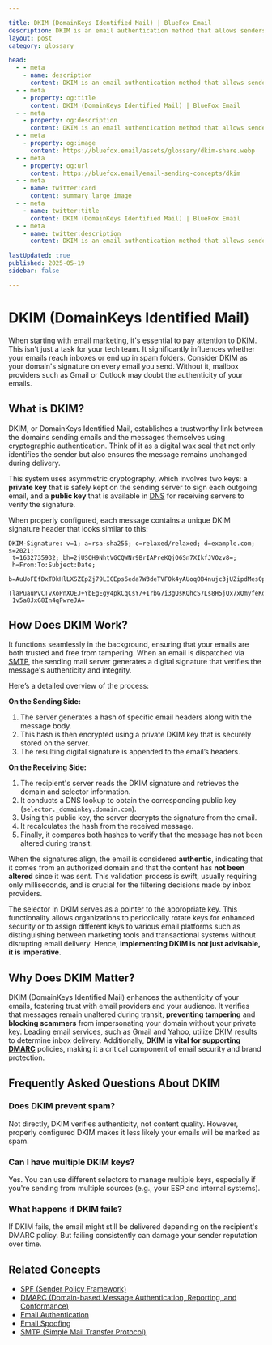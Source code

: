 ```yaml
---

title: DKIM (DomainKeys Identified Mail) | BlueFox Email
description: DKIM is an email authentication method that allows senders to digitally sign emails using a private key.
layout: post
category: glossary

head:
  - - meta
    - name: description
      content: DKIM is an email authentication method that allows senders to digitally sign emails using a private key. Learn how it works, see examples, and understand its importance for email security.
  - - meta
    - property: og:title
      content: DKIM (DomainKeys Identified Mail) | BlueFox Email
  - - meta
    - property: og:description
      content: DKIM is an email authentication method that allows senders to digitally sign emails using a private key. Learn how it works, see examples, and understand its importance for email security.
  - - meta
    - property: og:image
      content: https://bluefox.email/assets/glossary/dkim-share.webp
  - - meta
    - property: og:url
      content: https://bluefox.email/email-sending-concepts/dkim
  - - meta
    - name: twitter:card
      content: summary_large_image
  - - meta
    - name: twitter:title
      content: DKIM (DomainKeys Identified Mail) | BlueFox Email
  - - meta
    - name: twitter:description
      content: DKIM is an email authentication method that allows senders to digitally sign emails using a private key. Learn how it works, see examples, and understand its importance for email security.

lastUpdated: true
published: 2025-05-19
sidebar: false

---
```



# DKIM (DomainKeys Identified Mail)

<div class="page-nav">
  <div class="page-nav-title">On This Page</div>
  <div class="page-nav-items">
    <a href="#what-is-dkim">What is DKIM?</a>
    <a href="#how-does-dkim-work">How Does DKIM Work?</a>
    <a href="#why-does-dkim-matter">Why Does DKIM Matter?</a>
    <a href="#frequently-asked-questions-about-dkim">FAQ</a>
    <a href="#related-concepts">Related Concepts</a>
  </div>
</div>

<script>
document.addEventListener('DOMContentLoaded', function() {
  const headings = document.querySelectorAll('h2');
  const navLinks = document.querySelectorAll('.page-nav-items a');
  
  function highlightNavLink(id) {
    const targetLink = document.querySelector(`.page-nav-items a[href="#${id}"]`);
    if (targetLink) {
      navLinks.forEach(link => link.classList.remove('active'));
      targetLink.classList.add('active');
    }
  }
    function handleScroll() {
    const scrollPosition = window.scrollY + 120;
    console.log('Scrolled to position:', scrollPosition);
    
    let currentSection = '';
    console.log('Number of h2 elements:', headings.length);
    headings.forEach((heading, index) => {
      console.log(`Heading ${index} offsetTop:`, heading.offsetTop, 'text:', heading.textContent.trim());
    });
    
    for (let i = headings.length - 1; i >= 0; i--) {
      if (headings[i].offsetTop <= scrollPosition) {
        const idElement = headings[i].querySelector('a[id]');
        if (idElement) {
          currentSection = idElement.getAttribute('id');
          console.log('Found current section:', currentSection);
        } else {
          console.error('Missing ID element in heading:', headings[i].textContent.trim());
        }
        break;
      }
    }
    
    if (!currentSection && headings.length > 0) {
      const firstIdElement = headings[headings.length-1].querySelector('a[id]');
      if (firstIdElement) {
        currentSection = firstIdElement.getAttribute('id');
        console.log('Using default section:', currentSection);
      } else {
        console.error('Missing ID element in default heading');
      }
    }
    
    console.log('Highlighting section:', currentSection);
    highlightNavLink(currentSection);
  }
  
  navLinks.forEach(link => {
    link.addEventListener('click', function(e) {
      e.preventDefault();
      const targetId = this.getAttribute('href').substring(1);
      const targetElement = document.getElementById(targetId);
      
      if (targetElement) {
        window.scrollTo({
          top: targetElement.parentElement.offsetTop - 80,
          behavior: 'smooth'
        });
        
        history.pushState(null, null, `#${targetId}`);
        highlightNavLink(targetId);
      }
    });
  });
  
  window.addEventListener('scroll', handleScroll);
  if (window.location.hash) {
    const initialId = window.location.hash.substring(1);
    highlightNavLink(initialId);
  } else {
    handleScroll();
  }
});
</script>

<style>
.page-nav {
  position: fixed;
  right: 1.5rem;
  top: 9rem;
  width: 12rem;
  border-left: 1px solid #e2e8f0;
  padding-left: 12px;
  font-size: 0.875rem;
  z-index: 10;
}

.dark .page-nav {
  border-left: 1px solid #2d3748;
}

.page-nav-title {
  text-transform: uppercase;
  font-size: 0.75rem;
  font-weight: 600;
  color: #64748b;
  margin-bottom: 0.75rem;
}

.page-nav-items {
  display: flex;
  flex-direction: column;
  gap: 0.5rem;
}

.page-nav-items a {
  color: #64748b;
  text-decoration: none;
  padding: 3px 0;
  position: relative;
  transition: color 0.2s, transform 0.2s;
}

.page-nav-items a:hover {
  color: #13B0EE;
  transform: translateX(3px);
}

.page-nav-items a.active {
  color: #13B0EE;
  font-weight: 500;
  transform: translateX(3px);
}

.page-nav-items a:before {
  content: "";
  position: absolute;
  top: 0;
  left: -13px;
  width: 1px;
  height: 100%;
  background: transparent;
  transition: background-color 0.2s;
}

.page-nav-items a:hover:before {
  background-color: #13B0EE;
}

.page-nav-items a.active:before {
  background-color: #13B0EE;
  width: 2px;
}


@media (max-width: 1280px) {
  .page-nav {
    right: 0.5rem;
  }
}


@media (max-width: 1024px) {
  .page-nav {
    display: none;
  }
}

hr, .section-divider {
  height: 1px;
  background-color: #e2e8f0;
  margin: 40px 0;
  width: 100%;
  border: none;
  display: block !important;
}

.dark hr, .dark .section-divider {
  background-color: #2d3748;
}

.section-spacer {
  height: 40px;
  width: 100%;
  display: block;
  content: "";
  margin-top: 80px;
}
</style>

When starting with email marketing, it's essential to pay attention to DKIM. This isn't just a task for your tech team. It significantly influences whether your emails reach inboxes or end up in spam folders. Consider DKIM as your domain's signature on every email you send. Without it, mailbox providers such as Gmail or Outlook may doubt the authenticity of your emails.


## <a id="what-is-dkim"></a>What is DKIM?

DKIM, or DomainKeys Identified Mail, establishes a trustworthy link between the domains sending emails and the messages themselves using cryptographic authentication. Think of it as a digital wax seal that not only identifies the sender but also ensures the message remains unchanged during delivery.

This system uses asymmetric cryptography, which involves two keys: a **private key** that is safely kept on the sending server to sign each outgoing email, and a **public key** that is available in [DNS](/email-sending-concepts/dns) for receiving servers to verify the signature.

When properly configured, each message contains a unique DKIM signature header that looks similar to this:

```
DKIM-Signature: v=1; a=rsa-sha256; c=relaxed/relaxed; d=example.com; s=2021;
 t=1632735932; bh=2jUSOH9NhtVGCQWNr9BrIAPreKQjO6Sn7XIkfJVOzv8=;
 h=From:To:Subject:Date;
 b=AuUoFEfDxTDkHlLXSZEpZj79LICEps6eda7W3deTVFOk4yAUoqOB4nujc3jUZipdMes0pOT8QTr
 TlaPuauPvCTvXoPnXOEJ+YbEgEgy4pkCqCsY/+IrbG7i3gQsKQhcS7Ls8H5jQx7xQmyfeKdE9pm8O
 1v5a8JxG8In4qFwreJA=
```

## <a id="how-does-dkim-work"></a>How Does DKIM Work?

It functions seamlessly in the background, ensuring that your emails are both trusted and free from tampering. When an email is dispatched via [SMTP](/email-sending-concepts/smtp.md), the sending mail server generates a digital signature that verifies the message's authenticity and integrity.

Here’s a detailed overview of the process:

**On the Sending Side:**
1. The server generates a hash of specific email headers along with the message body.
2. This hash is then encrypted using a private DKIM key that is securely stored on the server.
3. The resulting digital signature is appended to the email’s headers.

**On the Receiving Side:**
1. The recipient's server reads the DKIM signature and retrieves the domain and selector information.
2. It conducts a DNS lookup to obtain the corresponding public key (`selector._domainkey.domain.com`).
3. Using this public key, the server decrypts the signature from the email.
4. It recalculates the hash from the received message.
5. Finally, it compares both hashes to verify that the message has not been altered during transit.

When the signatures align, the email is considered **authentic**, indicating that it comes from an authorized domain and that the content has **not been altered** since it was sent. This validation process is swift, usually requiring only milliseconds, and is crucial for the filtering decisions made by inbox providers.

The selector in DKIM serves as a pointer to the appropriate key. This functionality allows organizations to periodically rotate keys for enhanced security or to assign different keys to various email platforms such as distinguishing between marketing tools and transactional systems without disrupting email delivery. Hence, **implementing DKIM is not just advisable, it is imperative**.

## <a id="why-does-dkim-matter"></a>Why Does DKIM Matter?

DKIM (DomainKeys Identified Mail) enhances the authenticity of your emails, fostering trust with email providers and your audience. It verifies that messages remain unaltered during transit, **preventing tampering** and **blocking scammers** from impersonating your domain without your private key. Leading email services, such as Gmail and Yahoo, utilize DKIM results to determine inbox delivery. Additionally, **DKIM is vital for supporting [DMARC](/email-sending-concepts/dmarc.md)** policies, making it a critical component of email security and brand protection.

## <a id="frequently-asked-questions-about-dkim"></a>Frequently Asked Questions About DKIM

### Does DKIM prevent spam?
Not directly, DKIM verifies authenticity, not content quality. However, properly configured DKIM makes it less likely your emails will be marked as spam.

### Can I have multiple DKIM keys?
Yes. You can use different selectors to manage multiple keys, especially if you're sending from multiple sources (e.g., your ESP and internal systems).

### What happens if DKIM fails?
If DKIM fails, the email might still be delivered depending on the recipient's DMARC policy. But failing consistently can damage your sender reputation over time.




## <a id="related-concepts"></a>Related Concepts

- [SPF (Sender Policy Framework)](/email-sending-concepts/spf)
- [DMARC (Domain-based Message Authentication, Reporting, and Conformance)](/email-sending-concepts/dmarc)
- [Email Authentication](/email-sending-concepts/email-authentication)
- [Email Spoofing](/email-sending-concepts/email-spoofing)
- [SMTP (Simple Mail Transfer Protocol)](/email-sending-concepts/smtp)

<div class="section-spacer"></div>
<GlossaryCTA />
